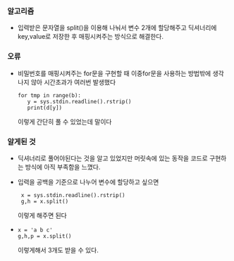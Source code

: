 ### 알고리즘
 - 입력받은 문자열을 split()을 이용해 나눠서 변수 2개에 할당해주고 딕셔너리에 key,value로 저장한 후 매핑시켜주는 방식으로 해결한다.

### 오류
 - 비밀번호를 매핑시켜주는 for문을 구현할 때 이중for문을 사용하는 방법밖에 생각나지 않아 시간초과가 여러번 발생했다
   ```
   for tmp in range(b):
      y = sys.stdin.readline().rstrip()
      print(d[y])
   ```
   이렇게 간단히 풀 수 있었는데 말이다

### 알게된 것
 - 딕셔너리로 풀어야된다는 것을 알고 있었지만 머릿속에 있는 동작을 코드로 구현하는 방식에 아직 부족함을 느꼈다.
 - 입력을 공백을 기준으로 나누어 변수에 할당하고 싶으면
   ```
    x = sys.stdin.readline().rstrip()
    g,h = x.split()
   ```
   이렇게 해주면 된다

 - ```
   x = 'a b c'
   g,h,p = x.split()
   ```
   이렇게해서 3개도 받을 수 있다.
    
